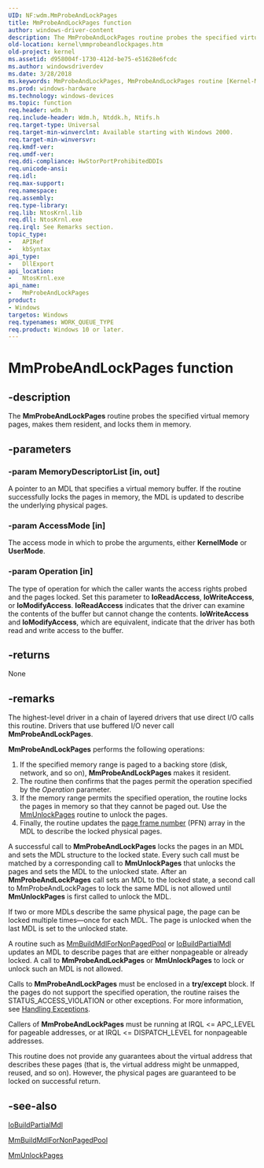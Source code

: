 ```yaml
---
UID: NF:wdm.MmProbeAndLockPages
title: MmProbeAndLockPages function
author: windows-driver-content
description: The MmProbeAndLockPages routine probes the specified virtual memory pages, makes them resident, and locks them in memory.
old-location: kernel\mmprobeandlockpages.htm
old-project: kernel
ms.assetid: d958004f-1730-412d-be75-e51628e6fcdc
ms.author: windowsdriverdev
ms.date: 3/28/2018
ms.keywords: MmProbeAndLockPages, MmProbeAndLockPages routine [Kernel-Mode Driver Architecture], k106_ccfec34d-c0f9-4826-81e3-ee967da40677.xml, kernel.mmprobeandlockpages, wdm/MmProbeAndLockPages
ms.prod: windows-hardware
ms.technology: windows-devices
ms.topic: function
req.header: wdm.h
req.include-header: Wdm.h, Ntddk.h, Ntifs.h
req.target-type: Universal
req.target-min-winverclnt: Available starting with Windows 2000.
req.target-min-winversvr: 
req.kmdf-ver: 
req.umdf-ver: 
req.ddi-compliance: HwStorPortProhibitedDDIs
req.unicode-ansi: 
req.idl: 
req.max-support: 
req.namespace: 
req.assembly: 
req.type-library: 
req.lib: NtosKrnl.lib
req.dll: NtosKrnl.exe
req.irql: See Remarks section.
topic_type:
-	APIRef
-	kbSyntax
api_type:
-	DllExport
api_location:
-	NtosKrnl.exe
api_name:
-	MmProbeAndLockPages
product:
- Windows
targetos: Windows
req.typenames: WORK_QUEUE_TYPE
req.product: Windows 10 or later.
---
```


# MmProbeAndLockPages function


## -description


The <b>MmProbeAndLockPages</b> routine probes the specified virtual memory pages, makes them resident, and locks them in memory.


## -parameters




### -param MemoryDescriptorList [in, out]

A pointer to an MDL that specifies a virtual memory buffer. If the routine successfully locks the pages in memory, the MDL is updated to describe the underlying physical pages.


### -param AccessMode [in]

The access mode in which to probe the arguments, either <b>KernelMode</b> or <b>UserMode</b>.


### -param Operation [in]

The type of operation for which the caller wants the access rights probed and the pages locked. Set this parameter to <b>IoReadAccess</b>, <b>IoWriteAccess</b>, or <b>IoModifyAccess</b>. <b>IoReadAccess</b> indicates that the driver can examine the contents of the buffer but cannot change the contents. <b>IoWriteAccess</b> and <b>IoModifyAccess</b>, which are equivalent, indicate that the driver has both read and write access to the buffer.


## -returns



None




## -remarks



The highest-level driver in a chain of layered drivers that use direct I/O calls this routine. Drivers that use buffered I/O never call <b>MmProbeAndLockPages</b>.

<b>MmProbeAndLockPages</b> performs the following operations:

<ol>
<li>
If the specified memory range is paged to a backing store (disk, network, and so on), <b>MmProbeAndLockPages</b> makes it resident.

</li>
<li>
The routine then confirms that the pages permit the operation specified by the <i>Operation</i> parameter.

</li>
<li>
If the memory range permits the specified operation, the routine locks the pages in memory so that they cannot be paged out. Use the <a href="https://msdn.microsoft.com/library/windows/hardware/ff556381">MmUnlockPages</a> routine to unlock the pages.

</li>
<li>
Finally, the routine updates the <a href="https://msdn.microsoft.com/139a10e9-203b-499b-9291-8537eae9189c">page frame number</a> (PFN) array in the MDL to describe the locked physical pages.

</li>
</ol>
A successful call to <b>MmProbeAndLockPages</b> locks the pages in an MDL and sets the MDL structure to the locked state. Every such call must be matched by a corresponding call to <b>MmUnlockPages</b> that unlocks the pages and sets the MDL to the unlocked state. After an <b>MmProbeAndLockPages</b> call sets an MDL to the locked state, a second call to MmProbeAndLockPages to lock the same MDL is not allowed until <b>MmUnlockPages</b> is first called to unlock the MDL.

If two or more MDLs describe the same physical page, the page can be locked multiple times—once for each MDL. The page is unlocked when the last MDL is set to the unlocked state.

A routine such as <a href="https://msdn.microsoft.com/library/windows/hardware/ff554498">MmBuildMdlForNonPagedPool</a> or <a href="https://msdn.microsoft.com/library/windows/hardware/ff548324">IoBuildPartialMdl</a> updates an MDL to describe pages that are either nonpageable or already locked. A call to <b>MmProbeAndLockPages</b> or <b>MmUnlockPages</b> to lock or unlock such an MDL is not allowed.

Calls to <b>MmProbeAndLockPages</b> must be enclosed in a <b>try/except</b> block. If the pages do not support the specified operation, the routine raises the STATUS_ACCESS_VIOLATION or other exceptions. For more information, see <a href="https://msdn.microsoft.com/library/windows/hardware/ff546823">Handling Exceptions</a>.

Callers of <b>MmProbeAndLockPages</b> must be running at IRQL &lt;= APC_LEVEL for pageable addresses, or at IRQL &lt;= DISPATCH_LEVEL for nonpageable addresses.

This routine does not provide any guarantees about the virtual address that describes these pages (that is, the virtual address might be unmapped, reused, and so on). However, the physical pages are guaranteed to be locked on successful return.




## -see-also




<a href="https://msdn.microsoft.com/library/windows/hardware/ff548324">IoBuildPartialMdl</a>



<a href="https://msdn.microsoft.com/library/windows/hardware/ff554498">MmBuildMdlForNonPagedPool</a>



<a href="https://msdn.microsoft.com/library/windows/hardware/ff556381">MmUnlockPages</a>
 

 

